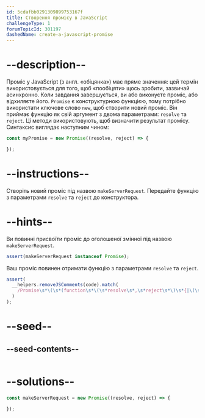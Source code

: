 ```yaml
---
id: 5cdafbb0291309899753167f
title: Створення промісу в JavaScript
challengeType: 1
forumTopicId: 301197
dashedName: create-a-javascript-promise
---
```


# --description--

Проміс у JavaScript (з англ. «обіцянка») має пряме значення: цей термін використовується для того, щоб «пообіцяти» щось зробити, зазвичай асинхронно. Коли завдання завершується, ви або виконуєте проміс, або відхиляєте його. `Promise` є конструктурною функцією, тому потрібно використати ключове слово `new`, щоб створити новий проміс. Він приймає функцію як свій аргумент з двома параметрами: `resolve` та `reject`. Ці методи використовують, щоб визначити результат промісу. Синтаксис виглядає наступним чином:

```js
const myPromise = new Promise((resolve, reject) => {

});
```

# --instructions--

Створіть новий проміс під назвою `makeServerRequest`. Передайте функцію з параметрами `resolve` та `reject` до конструктора.

# --hints--

Ви повинні присвоїти проміс до оголошеної змінної під назвою `makeServerRequest`.

```js
assert(makeServerRequest instanceof Promise);
```

Ваш проміс повинен отримати функцію з параметрами `resolve` та `reject`.

```js
assert(
  __helpers.removeJSComments(code).match(
    /Promise\s*\(\s*(function\s*\(\s*resolve\s*,\s*reject\s*\)\s*{|\(\s*resolve\s*,\s*reject\s*\)\s*=>\s*{)[^}]*}/g
  )
);
```

# --seed--

## --seed-contents--

```js

```

# --solutions--

```js
const makeServerRequest = new Promise((resolve, reject) => {

});
```
